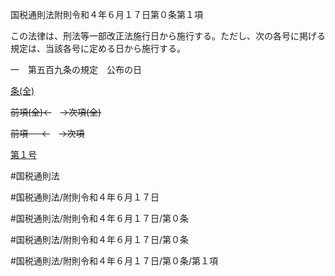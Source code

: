 国税通則法附則令和４年６月１７日第０条第１項

この法律は、刑法等一部改正法施行日から施行する。ただし、次の各号に掲げる規定は、当該各号に定める日から施行する。

一　第五百九条の規定　公布の日

[条(全)](国税通則法＿＿＿＿附則令和４年６月１７日第０条_.md)

~~前項(全)←~~　~~→次項(全)~~

~~前項 　 ←~~　~~→次項~~

[第１号](国税通則法＿＿＿＿附則令和４年６月１７日第０条第１項第１号.md)  

#国税通則法

#国税通則法/附則令和４年６月１７日

#国税通則法/附則令和４年６月１７日/第０条

#国税通則法/附則令和４年６月１７日/第０条

#国税通則法/附則令和４年６月１７日/第０条/第１項

